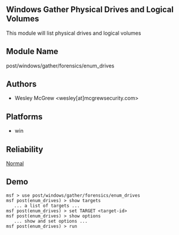 ## Windows Gather Physical Drives and Logical Volumes

This module will list physical drives and logical volumes


## Module Name
post/windows/gather/forensics/enum_drives

## Authors
* Wesley McGrew <wesley[at]mcgrewsecurity.com>





## Platforms
* win

## Reliability
[Normal](https://github.com/rapid7/metasploit-framework/wiki/Exploit-Ranking)

## Demo

```
msf > use post/windows/gather/forensics/enum_drives
msf post(enum_drives) > show targets
   ... a list of targets ...
msf post(enum_drives) > set TARGET <target-id>
msf post(enum_drives) > show options
   ... show and set options ...
msf post(enum_drives) > run
```
    
    